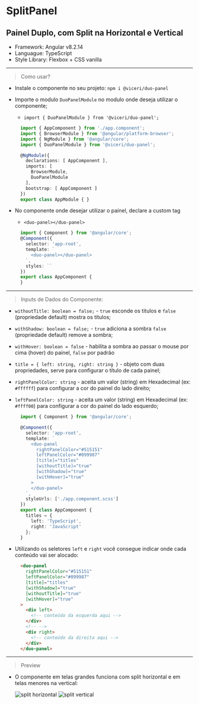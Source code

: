 # SplitPanel

## Painel Duplo, com Split na Horizontal e Vertical

- Framework: Angular v8.2.14
- Languague: TypeScript
- Style Library: Flexbox + CSS vanilla

---

> Como usar?

- Instale o componente no seu projeto: ``npm i @viceri/duo-panel``

- Importe o modulo ``DuoPanelModule`` no modulo onde deseja utilizar o componente;
  - ``import { DuoPanelModule } from '@viceri/duo-panel';``

  ```typescript
    import { AppComponent } from './app.component';
    import { BrowserModule } from '@angular/platform-browser';
    import { NgModule } from '@angular/core';
    import { DuoPanelModule } from '@viceri/duo-panel';

    @NgModule({
      declarations: [ AppComponent ],
      imports: [
        BrowserModule,
        DuoPanelModule
      ],
      bootstrap: [ AppComponent ]
    })
    export class AppModule { }
  ```

- No componente onde desejar utilizar o painel, declare a custom tag
  - ``<duo-panel></duo-panel>``

  ```typescript
    import { Component } from '@angular/core';
    @Component({
      selector: 'app-root',
      template: `
        <duo-panel></duo-panel>
      `,
      styles: ``
    })
    export class AppComponent {
    }
  ```

---

> Inputs de Dados do Componente:

- ``withoutTitle: boolean = false;`` - ``true`` esconde os titulos e ``false`` (propriedade default) mostra os títulos;
- ``withShadow: boolean = false;`` - ``true`` adiciona a sombra ``false`` (propriedade default) remove a sombra;
- ``withHover: boolean = false`` - habilita a sombra ao passar o mouse por cima (hover) do painel, ``false`` por padrão
- ``title = { left: string, right: string }`` - objeto com duas propriedades, serve para configurar o título de cada painel;
- ``rightPanelColor: string`` - aceita um valor (string) em Hexadecimal (ex: ``#ffffff``) para configurar a cor do painel do lado direito;
- ``leftPanelColor: string`` - aceita um valor (string) em Hexadecimal (ex: ``#ffff00``) para configurar a cor do painel do lado esquerdo;

  ```typescript
    import { Component } from '@angular/core';

    @Component({
      selector: 'app-root',
      template: `
        <duo-panel
          rightPanelColor="#515151"
          leftPanelColor="#099987"
          [title]="titles"
          [withoutTitle]="true"
          [withShadow]="true"
          [withHover]="true"
        >
        </duo-panel>
      `,
      styleUrls: ['./app.component.scss']
    })
    export class AppComponent {
      titles = {
        left: 'TypeScript',
        right: 'JavaScript'
      };
    }
  ```

- Utilizando os seletores ``left`` e ``right`` você consegue indicar onde cada conteúdo vai ser alocado:

  ```html
    <duo-panel
      rightPanelColor="#515151"
      leftPanelColor="#099987"
      [title]="titles"
      [withShadow]="true"
      [withoutTitle]="true"
      [withHover]="true"
    >
      <div left>
        <!-- conteúdo da esquerda aqui -->
      </div>
      <!-- -->
      <div right>
        <!-- conteúdo da direita aqui -->
      </div>
    </duo-panel>
  ```

---

> Preview

- O componente em telas grandes funciona com split horizontal e em telas menores na vertical:

  ![split horizontal](https://github.com/Viceri/split-panel/blob/master/projects/split-panel/print-horizontal.png)
  ![split vertical](https://github.com/Viceri/split-panel/blob/master/projects/split-panel/print-vertical.png)
